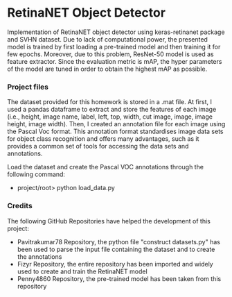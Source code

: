 # RetinaNET Object Detector

Implementation of RetinaNET object detector using keras-retinanet package and SVHN dataset. Due to lack of computational power, the presented model is trained by first loading a pre-trained model and then training it for few epochs. Moreover, due to this problem,
ResNet-50 model is used as feature extractor. Since the evaluation metric is mAP, the hyper parameters of the model are tuned in order to obtain the highest mAP as possible.

### Project files

The dataset provided for this homework is stored in a .mat file. At first, I used a pandas dataframe to extract and store the features of each image (i.e., height, image name, label, left, top, width, cut image, image, image height, image width). Then, I created an annotation file for each image using the Pascal Voc format. This annotation format standardises image data sets for object class recognition and offers many advantages, such as it provides a common set of tools for accessing the data sets and annotations.

Load the dataset and create the Pascal VOC annotations through the following command:
- project/root> python load_data.py

### Credits

The following GitHub Repositories have helped the development of this project:
- Pavitrakumar78 Repository, the python file "construct datasets.py" has been used to parse the input file containing the dataset and to create the annotations
- Fizyr Repository, the entire repository has been imported and widely used to create and train the RetinaNET model
- Penny4860 Repository, the pre-trained model has been taken from this repository

